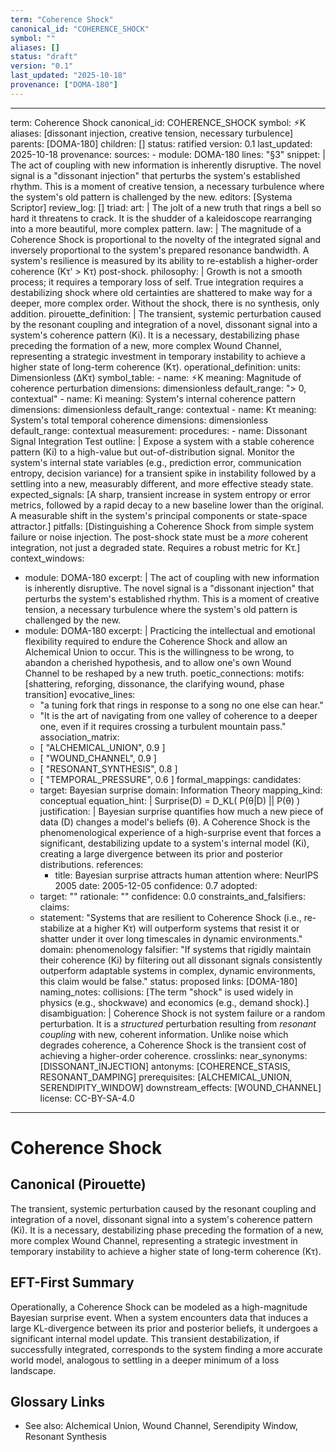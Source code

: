 ```yaml
---
term: "Coherence Shock"
canonical_id: "COHERENCE_SHOCK"
symbol: ""
aliases: []
status: "draft"
version: "0.1"
last_updated: "2025-10-18"
provenance: ["DOMA-180"]
---
```


---
term: Coherence Shock
canonical_id: COHERENCE_SHOCK
symbol: ⚡︎K
aliases: [dissonant injection, creative tension, necessary turbulence]
parents: [DOMA-180]
children: []
status: ratified
version: 0.1
last_updated: 2025-10-18
provenance:
  sources:
    - module: DOMA-180
      lines: "§3"
      snippet: |
        The act of coupling with new information is inherently disruptive. The novel signal is a "dissonant injection" that perturbs the system's established rhythm. This is a moment of creative tension, a necessary turbulence where the system's old pattern is challenged by the new.
  editors: [Systema Scriptor]
  review_log: []
triad:
  art: |
    The jolt of a new truth that rings a bell so hard it threatens to crack. It is the shudder of a kaleidoscope rearranging into a more beautiful, more complex pattern.
  law: |
    The magnitude of a Coherence Shock is proportional to the novelty of the integrated signal and inversely proportional to the system's prepared resonance bandwidth. A system's resilience is measured by its ability to re-establish a higher-order coherence (Kτ' > Kτ) post-shock.
  philosophy: |
    Growth is not a smooth process; it requires a temporary loss of self. True integration requires a destabilizing shock where old certainties are shattered to make way for a deeper, more complex order. Without the shock, there is no synthesis, only addition.
pirouette_definition: |
  The transient, systemic perturbation caused by the resonant coupling and integration of a novel, dissonant signal into a system's coherence pattern (Ki). It is a necessary, destabilizing phase preceding the formation of a new, more complex Wound Channel, representing a strategic investment in temporary instability to achieve a higher state of long-term coherence (Kτ).
operational_definition:
  units: Dimensionless (ΔKτ)
  symbol_table:
    - name: ⚡︎K
      meaning: Magnitude of coherence perturbation
      dimensions: dimensionless
      default_range: "> 0, contextual"
    - name: Ki
      meaning: System's internal coherence pattern
      dimensions: dimensionless
      default_range: contextual
    - name: Kτ
      meaning: System's total temporal coherence
      dimensions: dimensionless
      default_range: contextual
  measurement:
    procedures:
      - name: Dissonant Signal Integration Test
        outline: |
          Expose a system with a stable coherence pattern (Ki) to a high-value but out-of-distribution signal. Monitor the system's internal state variables (e.g., prediction error, communication entropy, decision variance) for a transient spike in instability followed by a settling into a new, measurably different, and more effective steady state.
        expected_signals: [A sharp, transient increase in system entropy or error metrics, followed by a rapid decay to a new baseline lower than the original. A measurable shift in the system's principal components or state-space attractor.]
        pitfalls: [Distinguishing a Coherence Shock from simple system failure or noise injection. The post-shock state must be a *more* coherent integration, not just a degraded state. Requires a robust metric for Kτ.]
context_windows:
  - module: DOMA-180
    excerpt: |
      The act of coupling with new information is inherently disruptive. The novel signal is a "dissonant injection" that perturbs the system's established rhythm. This is a moment of creative tension, a necessary turbulence where the system's old pattern is challenged by the new.
  - module: DOMA-180
    excerpt: |
      Practicing the intellectual and emotional flexibility required to endure the Coherence Shock and allow an Alchemical Union to occur. This is the willingness to be wrong, to abandon a cherished hypothesis, and to allow one's own Wound Channel to be reshaped by a new truth.
poetic_connections:
  motifs: [shattering, reforging, dissonance, the clarifying wound, phase transition]
  evocative_lines:
    - "a tuning fork that rings in response to a song no one else can hear."
    - "It is the art of navigating from one valley of coherence to a deeper one, even if it requires crossing a turbulent mountain pass."
  association_matrix:
    - [ "ALCHEMICAL_UNION", 0.9 ]
    - [ "WOUND_CHANNEL", 0.9 ]
    - [ "RESONANT_SYNTHESIS", 0.8 ]
    - [ "TEMPORAL_PRESSURE", 0.6 ]
formal_mappings:
  candidates:
    - target: Bayesian surprise
      domain: Information Theory
      mapping_kind: conceptual
      equation_hint: |
        Surprise(D) = D_KL( P(θ|D) || P(θ) )
      justification: |
        Bayesian surprise quantifies how much a new piece of data (D) changes a model's beliefs (θ). A Coherence Shock is the phenomenological experience of a high-surprise event that forces a significant, destabilizing update to a system's internal model (Ki), creating a large divergence between its prior and posterior distributions.
      references:
        - title: Bayesian surprise attracts human attention
          where: NeurIPS 2005
          date: 2005-12-05
      confidence: 0.7
  adopted:
    - target: ""
      rationale: ""
      confidence: 0.0
constraints_and_falsifiers:
  claims:
    - statement: "Systems that are resilient to Coherence Shock (i.e., re-stabilize at a higher Kτ) will outperform systems that resist it or shatter under it over long timescales in dynamic environments."
      domain: phenomenology
      falsifier: "If systems that rigidly maintain their coherence (Ki) by filtering out all dissonant signals consistently outperform adaptable systems in complex, dynamic environments, this claim would be false."
      status: proposed
      links: [DOMA-180]
naming_notes:
  collisions: [The term "shock" is used widely in physics (e.g., shockwave) and economics (e.g., demand shock).]
  disambiguation: |
    Coherence Shock is not system failure or a random perturbation. It is a *structured* perturbation resulting from *resonant coupling* with new, coherent information. Unlike noise which degrades coherence, a Coherence Shock is the transient cost of achieving a higher-order coherence.
crosslinks:
  near_synonyms: [DISSONANT_INJECTION]
  antonyms: [COHERENCE_STASIS, RESONANT_DAMPING]
  prerequisites: [ALCHEMICAL_UNION, SERENDIPITY_WINDOW]
  downstream_effects: [WOUND_CHANNEL]
license: CC-BY-SA-4.0
---

# Coherence Shock

## Canonical (Pirouette)
The transient, systemic perturbation caused by the resonant coupling and integration of a novel, dissonant signal into a system's coherence pattern (Ki). It is a necessary, destabilizing phase preceding the formation of a new, more complex Wound Channel, representing a strategic investment in temporary instability to achieve a higher state of long-term coherence (Kτ).

## EFT-First Summary
Operationally, a Coherence Shock can be modeled as a high-magnitude Bayesian surprise event. When a system encounters data that induces a large KL-divergence between its prior and posterior beliefs, it undergoes a significant internal model update. This transient destabilization, if successfully integrated, corresponds to the system finding a more accurate world model, analogous to settling in a deeper minimum of a loss landscape.

## Glossary Links
- See also: Alchemical Union, Wound Channel, Serendipity Window, Resonant Synthesis